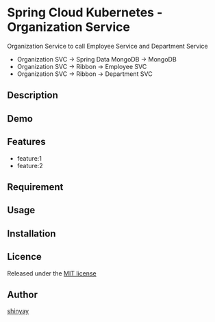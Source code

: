 # Spring Cloud Kubernetes - Organization Service

Organization Service to call Employee Service and Department Service

- Organization SVC -> Spring Data MongoDB -> MongoDB
- Organization SVC -> Ribbon -> Employee SVC
- Organization SVC -> Ribbon -> Department SVC

## Description

## Demo

## Features

- feature:1
- feature:2

## Requirement

## Usage

## Installation

## Licence

Released under the [MIT license](https://gist.githubusercontent.com/shinyay/56e54ee4c0e22db8211e05e70a63247e/raw/34c6fdd50d54aa8e23560c296424aeb61599aa71/LICENSE)

## Author

[shinyay](https://github.com/shinyay)
